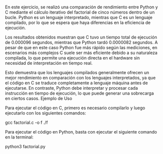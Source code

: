 En este ejercicio, se realizó una comparación de rendimiento entre Python y C mediante el cálculo iterativo del factorial de cinco números dentro de un bucle. Python es un lenguaje interpretado, mientras que C es un lenguaje compilado, por lo que se espera que haya diferencias en la eficiencia de ejecución.

Los resultados obtenidos muestran que C tuvo un tiempo total de ejecución de 0.000096 segundos, mientras que Python tardó 0.0000082 segundos. A pesar de que en este caso Python fue más rápido según las mediciones, en escenarios más complejos C suele ser más eficiente debido a su naturaleza compilada, lo que permite una ejecución directa en el hardware sin necesidad de interpretación en tiempo real.

Esto demuestra que los lenguajes compilados generalmente ofrecen un mejor rendimiento en comparación con los lenguajes interpretados, ya que el código en C se traduce completamente a lenguaje máquina antes de ejecutarse. En contraste, Python debe interpretar y procesar cada instrucción en tiempo de ejecución, lo que puede generar una sobrecarga en ciertos casos.
Ejemplo de Uso

Para ejecutar el código en C, primero es necesario compilarlo y luego ejecutarlo con los siguientes comandos:

gcc factorial.c -o f 
./f 

Para ejecutar el código en Python, basta con ejecutar el siguiente comando en la terminal:

python3 factorial.py 
